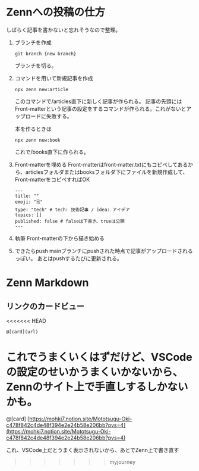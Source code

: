 # Zennへの投稿の仕方

しばらく記事を書かないと忘れそうなので整理。

1. ブランチを作成

   ```
   git branch {new branch}
   ```

   ブランチを切る。
2. コマンドを用いて新規記事を作成

   ```
   npx zenn new:article
   ```

   このコマンドで/articles直下に新しく記事が作られる。
   記事の先頭にはFront-matterという記事の設定をするコマンドが作られる。これがないとアップロードに失敗する。

   本を作るときは

   ```
   npx zenn new:book
   ```

   これで/books直下に作られる。
3. Front-matterを埋める
   Front-matterはfront-matter.txtにもコピペしてあるから、articlesフォルダまたはbooksフォルダ下にファイルを新規作成して、Front-matterをコピペすればOK

   ```
   ---
   title: ""
   emoji: "🗒️"
   type: "tech" # tech: 技術記事 / idea: アイデア
   topics: []
   published: false # falseは下書き、trueは公開
   ---

   ```
4. 執筆
   Front-matterの下から描き始める
5. できたらpush
   mainブランチにpushされた時点で記事がアップロードされるっぽい。
   あとはpushするたびに更新される。

# Zenn Markdown

## リンクのカードビュー

<<<<<<< HEAD
```
@[card](url)
```

これでうまくいくはずだけど、VSCodeの設定のせいかうまくいかないから、Zennのサイト上で手直しするしかないかも。
=======
@[card] [https://mohki7.notion.site/Mototsugu-Oki-c478f842c4de48f394e2e24b58e206bb?pvs=4](https://mohki7.notion.site/Mototsugu-Oki-c478f842c4de48f394e2e24b58e206bb?pvs=4)

これ、VSCode上だとうまく表示されないから、あとでZenn上で書き直す
>>>>>>> myjourney
